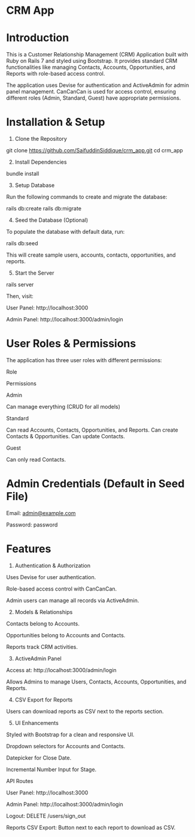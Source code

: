 # CRM App

# Introduction

This is a Customer Relationship Management (CRM) Application built with Ruby on Rails 7 and styled using Bootstrap. It provides standard CRM functionalities like managing Contacts, Accounts, Opportunities, and Reports with role-based access control.

The application uses Devise for authentication and ActiveAdmin for admin panel management. CanCanCan is used for access control, ensuring different roles (Admin, Standard, Guest) have appropriate permissions.

# Installation & Setup

1. Clone the Repository

 git clone https://github.com/SaifuddinSiddique/crm_app.git
 cd crm_app

2. Install Dependencies

bundle install

3. Setup Database

Run the following commands to create and migrate the database:

rails db:create
rails db:migrate

4. Seed the Database (Optional)

To populate the database with default data, run:

rails db:seed

This will create sample users, accounts, contacts, opportunities, and reports.

5. Start the Server

rails server

Then, visit:

User Panel: http://localhost:3000

Admin Panel: http://localhost:3000/admin/login

# User Roles & Permissions

The application has three user roles with different permissions:

Role

Permissions

Admin

Can manage everything (CRUD for all models)

Standard

Can read Accounts, Contacts, Opportunities, and Reports. Can create Contacts & Opportunities. Can update Contacts.

Guest

Can only read Contacts.

# Admin Credentials (Default in Seed File)

Email: admin@example.com

Password: password

# Features

1. Authentication & Authorization

Uses Devise for user authentication.

Role-based access control with CanCanCan.

Admin users can manage all records via ActiveAdmin.

2. Models & Relationships

Contacts belong to Accounts.

Opportunities belong to Accounts and Contacts.

Reports track CRM activities.

3. ActiveAdmin Panel

Access at: http://localhost:3000/admin/login

Allows Admins to manage Users, Contacts, Accounts, Opportunities, and Reports.

4. CSV Export for Reports

Users can download reports as CSV next to the reports section.

5. UI Enhancements

Styled with Bootstrap for a clean and responsive UI.

Dropdown selectors for Accounts and Contacts.

Datepicker for Close Date.

Incremental Number Input for Stage.

API Routes

User Panel: http://localhost:3000

Admin Panel: http://localhost:3000/admin/login

Logout: DELETE /users/sign_out

Reports CSV Export: Button next to each report to download as CSV.